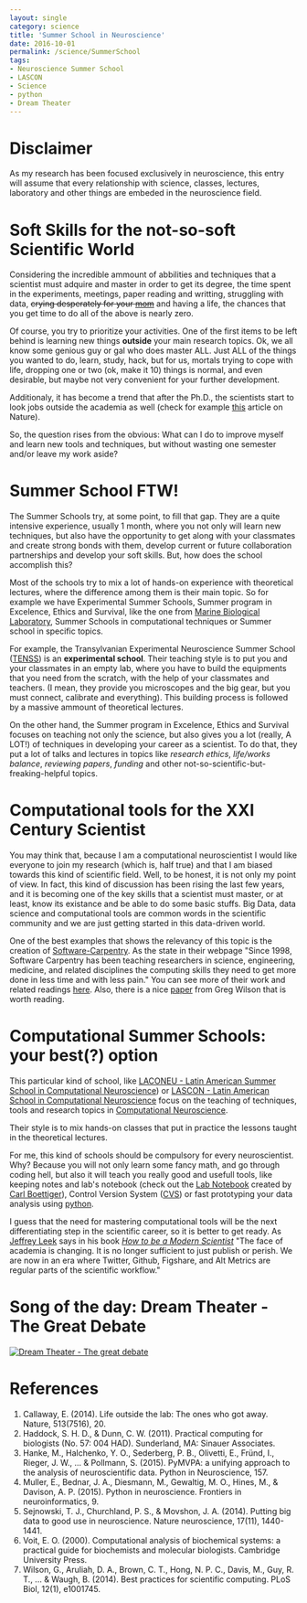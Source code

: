 ```yaml
---
layout: single
category: science
title: 'Summer School in Neuroscience'
date: 2016-10-01
permalink: /science/SummerSchool
tags: 
- Neuroscience Summer School
- LASCON 
- Science 
- python
- Dream Theater
---
```


# Disclaimer
As my research has been focused exclusively in neuroscience, this entry will assume that every relationship with science, classes, lectures, laboratory and other things are embeded in the neuroscience field.

# Soft Skills for the not-so-soft Scientific World
Considering the incredible ammount of abbilities and techniques that a scientist must adquire and master in order to get its degree, the time spent in the experiments, meetings, paper reading and writting, struggling with data, ~~crying desperately for your [mom](http://www.phdcomics.com/comics/archive.php?comicid=1286)~~ and having a life, the chances that you get time to do all of the above is nearly zero.

Of course, you try to prioritize your activities.  One of the first items to be left behind is learning new things **outside** your main research topics. Ok, we all know some genious guy or gal who does master ALL. Just ALL of the things you wanted to do, learn, study, hack, but for us, mortals trying to cope with life, dropping one or two (ok, make it 10) things is normal, and even desirable, but maybe not very convenient for your further development.

Additionaly, it has become a trend that after the Ph.D., the scientists start to look jobs outside the academia as well (check for example 
[this](http://www.nature.com/news/life-outside-the-lab-the-ones-who-got-away-1.15802) article on Nature).

So, the question rises from the obvious: What can I do to improve myself and learn new tools and techniques, but without wasting one semester and/or leave my work aside?

# Summer School FTW!
The Summer Schools try, at some point, to fill that gap.  They are a quite intensive experience, usually 1 month, where you not only will learn new techniques, but also have the opportunity to get along with your classmates and create strong bonds with them, develop current or future collaboration partnerships and develop your soft skills.
But, how does the school accomplish this?

Most of the schools try to mix a lot of hands-on experience with theoretical lectures, where the difference among them is their main topic.  So for example we have Experimental Summer Schools, Summer program in Excelence, Ethics and Survival, like the one from [Marine Biological Laboratory](www.mbl.edu/education/special-topics-courses/summer-program-in-neuroscience-ethics-survival), Summer Schools in computational techniques or Summer school in specific topics.

For example, the Transylvanian Experimental Neuroscience Summer School ([TENSS](www.tenss.ro/index.php)) is an **experimental school**. Their teaching style is to put you and your classmates in an empty lab, where you have to build the equipments that you need from the scratch, with the help of your classmates and teachers. (I mean, they provide you microscopes and the big gear, but you must connect, calibrate and everything).  This building process is followed by a massive ammount of theoretical lectures.

On the other hand, the Summer program in Excelence, Ethics and Survival focuses on teaching not only the science, but also gives you a lot (really, A LOT!) of techniques in developing your career as a scientist. To do that, they put a lot of talks and lectures in topics like *research ethics*, *life/works balance*, *reviewing papers*, *funding* and other not-so-scientific-but-freaking-helpful topics.


# Computational tools for the XXI Century Scientist
You may think that, because I am a computational neuroscientist I would like everyone to join my research (which is, half true) and that I am biased towards this kind of scientific field. Well, to be honest, it is not only my point of view.  In fact, this kind of discussion has been rising the last few years, and it is becoming one of the key skills that a scientist must master, or at least, know its existance and be able to do some basic stuffs.
Big Data, data science and computational tools are common words in the scientific community and we are just getting started in this data-driven world.

One of the best examples that shows the relevancy of this topic is the creation of [Software-Carpentry](http://software-carpentry.org/about/).  As the state in their webpage "Since 1998, Software Carpentry has been teaching researchers in science, engineering, medicine, and related disciplines the computing skills they need to get more done in less time and with less pain." You can see more of their work and related readings [here](http://software-carpentry.org/reading/).  Also, there is a nice [paper](http://journals.plos.org/plosbiology/article?id=10.1371/journal.pbio.1001745) from Greg Wilson that is worth reading.


# Computational Summer Schools: your best(?) option
This particular kind of school, like [LACONEU - Latin American Summer School in Computational Neuroscience](http://www.laconeu.cl)) or [LASCON - Latin American School in Computational Neuroscience](http://sisne.org/?page_id=34&lang=en) focus on the teaching of techniques, tools and research topics in [Computational Neuroscience](https://en.wikipedia.org/wiki/Computational_neuroscience).

Their style is to mix hands-on classes that put in practice the lessons taught in the theoretical lectures. 

For me, this kind of schools should be compulsory for every neuroscientist. Why? Because you will not only learn some fancy math, and go through coding hell, but also it will teach you really good and usefull tools, like keeping notes and lab's notebook (check out the [Lab Notebook](http://www.carlboettiger.info/lab-notebook.html) created by [Carl Boettiger](https://github.com/cboettig)), Control Version System ([CVS](https://en.wikipedia.org/wiki/Version_control)) or fast prototyping your data analysis using [python](http://journal.frontiersin.org/researchtopic/8/python-in-neuroscience).

I guess that the need for mastering computational tools will be the next differentiating step in the scientific career, so it is better to get ready.
As [Jeffrey Leek](http://jtleek.com/) says in his book [*How to be a Modern Scientist*](https://leanpub.com/modernscientist) "The face of academia is changing. It is no longer sufficient to just publish or perish. We are now in an era where Twitter, Github, Figshare, and Alt Metrics are regular parts of the scientific workflow."

# Song of the day: Dream Theater - The Great Debate
[![Dream Theater - The great debate](https://i.ytimg.com/vi/4z6vpiXQJNA/hqdefault.jpg)](https://www.youtube.com/watch?v=4z6vpiXQJNA)



# References
1. Callaway, E. (2014). Life outside the lab: The ones who got away. Nature, 513(7516), 20.
2. Haddock, S. H. D., & Dunn, C. W. (2011). Practical computing for biologists (No. 57: 004 HAD). Sunderland, MA: Sinauer Associates.
3. Hanke, M., Halchenko, Y. O., Sederberg, P. B., Olivetti, E., Fründ, I., Rieger, J. W., ... & Pollmann, S. (2015). PyMVPA: a unifying approach to the analysis of neuroscientific data. Python in Neuroscience, 157.
4. Muller, E., Bednar, J. A., Diesmann, M., Gewaltig, M. O., Hines, M., & Davison, A. P. (2015). Python in neuroscience. Frontiers in neuroinformatics, 9.
5. Sejnowski, T. J., Churchland, P. S., & Movshon, J. A. (2014). Putting big data to good use in neuroscience. Nature neuroscience, 17(11), 1440-1441.
6. Voit, E. O. (2000). Computational analysis of biochemical systems: a practical guide for biochemists and molecular biologists. Cambridge University Press.
7. Wilson, G., Aruliah, D. A., Brown, C. T., Hong, N. P. C., Davis, M., Guy, R. T., ... & Waugh, B. (2014). Best practices for scientific computing. PLoS Biol, 12(1), e1001745.






